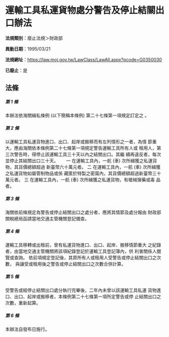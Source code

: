 # 運輸工具私運貨物處分警告及停止結關出口辦法

**法規類別**：廢止法規＞財政部

**異動日期**：1995/03/21  

**法規網址**：https://law.moj.gov.tw/LawClass/LawAll.aspx?pcode=G0350030

**已廢止**：是



## 法條
##### 第 1 條
本辦法依海關緝私條例 (以下簡稱本條例) 第二十七條第一項規定訂定之
。　　　　　　　　　　　　　　　　　　　　　　　　　

##### 第 2 條
以運輸工具私運貨物進口、出口、起岸或搬移而有左列情形之一者，為情
節重大，應由海關依本條例第二十七條第一項規定警告運輸工具所有人或
租用人，第三次警告時，得停止該運輸工具三十天以內之結關出口。其繼
續再違反者，每次並停止其結關出口三十天。　　
  一  在運輸工具內，一航 (車) 次所緝獲之私運貨物，其貨價總額超過
      新臺幣六十萬元者。
  二  在運輸工具內，一航 (車) 次所緝獲之私運貨物如屬管制物品或係
      藏匿於特製之密窩內，其貨價總額超過新臺幣三十萬元者。
  三  在運輸工具內，一航 (車) 次所緝獲之私運貨物，有槍械彈藥或毒
      品者。
　　　　　　　

##### 第 3 條
海關依前條規定為警告或停止結關出口之處分者，應將其情節及處分報由
財政部關稅總局函請當地交通主管機關登記備查。　　　　　　　

##### 第 4 條
運輸工具移轉或出租前，曾有私運貨物進口、出口、起岸、搬移情節重大
之紀錄者，由當地交通主管機關將該項紀錄登記於運輸工具登記簿內，供
利害關係人閱覽或查詢。
依前項規定登記後，其原所有人或租用人受警告或停止結關出口之次數，
與讓受或租用後之警告或停止結關出口之次數合併計算。 　　　　　　

##### 第 5 條
受警告或經停止結關出口處分執行完畢後，二年內未曾以該運輸工具私運
貨物進口、出口、起岸或搬移者，本條例第二十七條第一項所定警告或停
止結關出口之次數，重新起算。　　　　　　　　　　

##### 第 6 條
本辦法自發布日施行。　　　　　　　　　　　　　　　　　　


